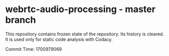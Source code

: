 # webrtc-audio-processing - master branch

This repository contains frozen state of the repository.
Its history is cleared. It is used only for static code
analysis with Codacy.

Commit Time: 1700979069